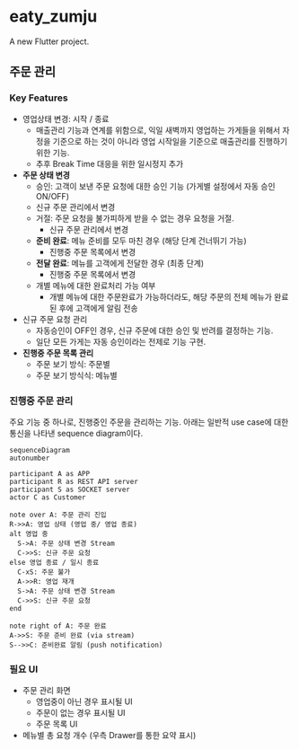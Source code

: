 # eaty_zumju

A new Flutter project.

## 주문 관리

### Key Features
- 영업상태 변경: 시작 / 종료
  - 매출관리 기능과 연계를 위함으로, 익일 새벽까지 영업하는 가게들을 위해서 자정을 기준으로 하는 것이 아니라 영업 시작일을 기준으로 매출관리를 진행하기 위한 기능.
  - 추후 Break Time 대응을 위한 일시정지 추가
- **주문 상태 변경**
  - 승인: 고객이 보낸 주문 요청에 대한 승인 기능 (가게별 설정에서 자동 승인 ON/OFF)
  - 신규 주문 관리에서 변경
  - 거절: 주문 요청을 불가피하게 받을 수 없는 경우 요청을 거절.
    - 신규 주문 관리에서 변경
   - **준비 완료**: 메뉴 준비를 모두 마친 경우 (해당 단계 건너뛰기 가능)
     - 진행중 주문 목록에서 변경
   - **전달 완료**: 메뉴를 고객에게 전달한 경우 (최종 단계)
     - 진행중 주문 목록에서 변경
   - 개별 메뉴에 대한 완료처리 가능 여부
     - 개별 메뉴에 대한 주문완료가 가능하더라도, 해당 주문의 전체 메뉴가 완료된 후에 고객에게 알림 전송
 - 신규 주문 요청 관리
   - 자동승인이 OFF인 경우, 신규 주문에 대한 승인 및 반려를 결정하는 기능.
   - 일단 모든 가게는 자동 승인이라는 전제로 기능 구현.
 - **진행중 주문 목록 관리**
   - 주문 보기 방식: 주문별
   - 주문 보기 방식식: 메뉴별

### 진행중 주문 관리

주요 기능 중 하나로, 진행중인 주문을 관리하는 기능.
아래는 일반적 use case에 대한 통신을 나타낸 sequence diagram이다.

```mermaid
sequenceDiagram
autonumber

participant A as APP
participant R as REST API server
participant S as SOCKET server
actor C as Customer

note over A: 주문 관리 진입
R->>A: 영업 상태 (영업 중/ 영업 종료)
alt 영업 중
  S->A: 주문 상태 변경 Stream
  C->>S: 신규 주문 요청
else 영업 종료 / 일시 종료
  C-xS: 주문 불가
  A->>R: 영업 재개
  S->A: 주문 상태 변경 Stream
  C->>S: 신규 주문 요청
end

note right of A: 주문 완료
A->>S: 주문 준비 완료 (via stream)
S-->>C: 준비완료 알림 (push notification)
```

### 필요 UI

- 주문 관리 화면
  - 영업중이 아닌 경우 표시될 UI
  - 주문이 없는 경우 표시될 UI
  - 주문 목록 UI
- 메뉴별 총 요청 개수 (우측 Drawer를 통한 요약 표시)
